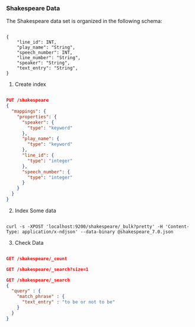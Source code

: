 ### Shakespeare Data 

The Shakespeare data set is organized in the following schema:

```

{
    "line_id": INT,
    "play_name": "String",
    "speech_number": INT,
    "line_number": "String",
    "speaker": "String",
    "text_entry": "String",
}

```

1. Create index

```json

PUT /shakespeare
{
  "mappings": {
    "properties": {
      "speaker": {
        "type": "keyword"
      },
      "play_name": {
        "type": "keyword"
      },
      "line_id": {
        "type": "integer"
      },
      "speech_number": {
        "type": "integer"
      }
    }
  }
}

```

2. Index Some data

```

curl -s -XPOST 'localhost:9200/shakespeare/_bulk?pretty' -H 'Content-Type: application/x-ndjson' --data-binary @shakespeare_7.0.json

```

3. Check Data

```json

GET /shakespeare/_count

GET /shakespeare/_search?size=1

GET /shakespeare/_search
{
  "query" : {
    "match_phrase" : {
      "text_entry" : "to be or not to be"
    }
  }
}

```
